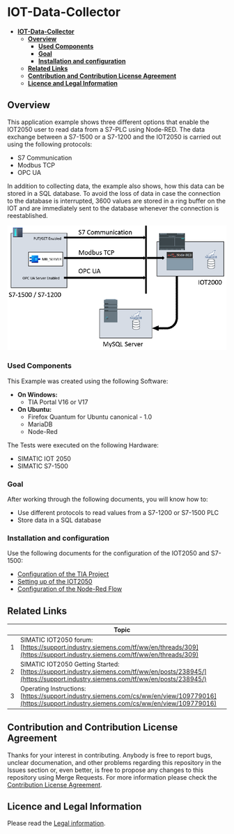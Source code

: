 # **IOT-Data-Collector**

- [**IOT-Data-Collector**](#iot-data-collector)
  - [**Overview**](#overview)
    - [**Used Components**](#used-components)
    - [**Goal**](#goal)
    - [**Installation and configuration**](#installation-and-configuration)
  - [**Related Links**](#related-links)
  - [**Contribution and Contribution License Agreement**](#contribution-and-contribution-license-agreement)
  - [**Licence and Legal Information**](#licence-and-legal-information)

## **Overview**

This application example shows three different options that enable the IOT2050 user to read data from a S7-PLC using Node-RED. The data exchange between a S7-1500 or a S7-1200 and the IOT2050 is carried out using the following protocols:

- S7 Communication
- Modbus TCP
- OPC UA

In addition to collecting data, the example also shows, how this data can be stored in a SQL database. To avoid the loss of data in case the connection to the database is interrupted, 3600 values are stored in a ring buffer on the IOT and are immediately sent to the database whenever the connection is reestablished.

![Figure 1-1 Overview](docs/graphics/1-1-overview.png)

### **Used Components**

This Example was created using the following Software:

- **On Windows:**
  - TIA Portal V16 or V17
- **On Ubuntu:**
  - Firefox Quantum for Ubuntu canonical - 1.0
  - MariaDB
  - Node-Red

The Tests were executed on the following Hardware:

- SIMATIC IOT 2050
- SIMATIC S7-1500

### **Goal**

After working through the following documents, you will know how to:

- Use different protocols to read values from a S7-1200 or S7-1500 PLC
- Store data in a SQL database

### **Installation and configuration**

Use the following documents for the configuration of the IOT2050 and S7-1500:

- [Configuration of the TIA Project](docs/README_TIAPROJECT.md)
- [Setting up of the IOT2050](docs/README_IOT2050SETUP.md)
- [Configuration of the Node-Red Flow](docs/README_NODERED_FLOW.md)

## **Related Links**

||Topic|
|-|-|
|1|SIMATIC IOT2050 forum: [https://support.industry.siemens.com/tf/ww/en/threads/309](https://support.industry.siemens.com/tf/ww/en/threads/309)|
|2|SIMATIC IOT2050 Getting Started: [https://support.industry.siemens.com/tf/ww/en/posts/238945/](https://support.industry.siemens.com/tf/ww/en/posts/238945/)|
|3|Operating Instructions: [https://support.industry.siemens.com/cs/ww/en/view/109779016](https://support.industry.siemens.com/cs/ww/en/view/109779016)|

## **Contribution and Contribution License Agreement**

Thanks for your interest in contributing. Anybody is free to report bugs, unclear documenation, and other problems regarding this repository in the Issues section or, even better, is free to propose any changes to this repository using Merge Requests. For more information please check the [Contribution License Agreement](docs/Siemens_CLA.pdf).

## **Licence and Legal Information**

Please read the [Legal information](LICENSE.md).
